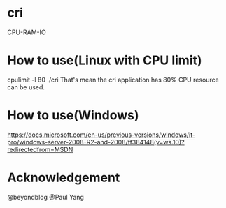 # cri
CPU-RAM-IO

# How to use(Linux with CPU limit)
cpulimit -l 80 ./cri
That's mean the cri application has 80% CPU resource can be used.

# How to use(Windows)
https://docs.microsoft.com/en-us/previous-versions/windows/it-pro/windows-server-2008-R2-and-2008/ff384148(v=ws.10)?redirectedfrom=MSDN

# Acknowledgement
@beyondblog
@Paul Yang